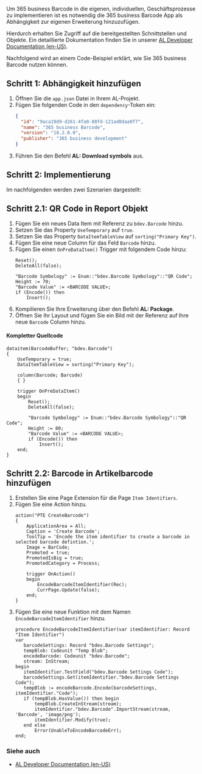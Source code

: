 Um 365 business Barcode in die eigenen, individuellen, Geschäftsprozesse zu implementieren ist es notwendig die 365 business Barcode App als Abhängigkeit zur eigenen Erweiterung hinzuzufügen.

Hierdurch erhalten Sie Zugriff auf die bereitgestellten Schnittstellen und Objekte. Ein detaillierte Dokumentation finden Sie in unserer [AL Developer Documentation (en-US)](../../al-developer/).

Nachfolgend wird an einem Code-Beispiel erklärt, wie Sie 365 business Barcode nutzen können.

## Schritt 1: Abhängigkeit hinzufügen

 1. Öffnen Sie die `app.json` Datei in Ihrem AL-Projekt.
 2. Fügen Sie folgenden Code in den `dependency`-Token ein:
    ```json
    {
      "id": "9aca19d9-d261-4fa0-88fd-121ad0daa0f7",
      "name": "365 business Barcode",
      "version": "18.2.0.0",
      "publisher": "365 business development"
    }
    ```
 3. Führen Sie den Befehl **AL: Download symbols** aus.

## Schritt 2: Implementierung

Im nachfolgenden werden zwei Szenarien dargestellt:

## Schritt 2.1: QR Code in Report Objekt

 1. Fügen Sie ein neues Data Item mit Referenz zu `bdev.Barcode` hinzu.
 2. Setzen Sie das Property `UseTemporary` auf `true`.
 3. Setzen Sie das Property `DataItemTableView` auf `sorting("Primary Key")`.
 4. Fügen Sie eine neue Column für das Feld `Barcode` hinzu.
 5. Fügen Sie einen `OnPreDataItem()` Trigger mit folgendem Code hinzu:
    ```al
    Reset();
    DeleteAll(false);

    "Barcode Symbology" := Enum::"bdev.Barcode Symbology"::"QR Code";
    Height := 70;
    "Barcode Value" := <BARCODE VALUE>;
    if (Encode()) then
        Insert();
    ```
 6. Kompilieren Sie Ihre Erweiterung über den Befehl **AL: Package**.
 7. Öffnen Sie Ihr Layout und fügen Sie ein Bild mit der Referenz auf Ihre neue `Barcode` Column hinzu.

#### Kompletter Quellcode

```al
dataitem(BarcodeBuffer; "bdev.Barcode")
{
    UseTemporary = true;
    DataItemTableView = sorting("Primary Key");

    column(Barcode; Barcode)
    { }

    trigger OnPreDataItem()
    begin
        Reset();
        DeleteAll(false);

        "Barcode Symbology" := Enum::"bdev.Barcode Symbology"::"QR Code";
        Height := 80;
        "Barcode Value" := <BARCODE VALUE>;
        if (Encode()) then
            Insert();
    end;
}
```

## Schritt 2.2: Barcode in Artikelbarcode hinzufügen

 1. Erstellen Sie eine Page Extension für die Page `Item Identifiers`.
 2. Fügen Sie eine Action hinzu.
    ```al
    action("PTE CreateBarcode")
    {
        ApplicationArea = All;
        Caption = 'Create Barcode';
        ToolTip = 'Encode the item identifier to create a barcode in selected barcode defintion.';
        Image = BarCode;
        Promoted = true;
        PromotedIsBig = true;
        PromotedCategory = Process;

        trigger OnAction()
        begin
            EncodeBarcodeItemIdentifier(Rec);
            CurrPage.Update(false);
        end;
    }
    ```
  3. Fügen Sie eine neue Funktion mit dem Namen `EncodeBarcodeItemIdentifier` hinzu.
     ```al
     procedure EncodeBarcodeItemIdentifier(var itemIdentifier: Record "Item Identifier")
     var
        barcodeSettings: Record "bdev.Barcode Settings";
        tempBlob: Codeunit "Temp Blob";
        encodeBarcode: Codeunit "bdev.Barcode";
        stream: InStream;
     begin
        itemIdentifier.TestField("bdev.Barcode Settings Code");
        barcodeSettings.Get(itemIdentifier."bdev.Barcode Settings Code");
        tempBlob := encodeBarcode.Encode(barcodeSettings, itemIdentifier."Code");
        if (tempBlob.HasValue()) then begin
            tempBlob.CreateInStream(stream);
            itemIdentifier."bdev.Barcode".ImportStream(stream, 'Barcode', 'image/png');
            itemIdentifier.Modify(true);
        end else
            Error(UnableToEncodeBarcodeErr);
     end;
     ```

### Siehe auch

 - [AL Developer Documentation (en-US)](../../al-developer/)